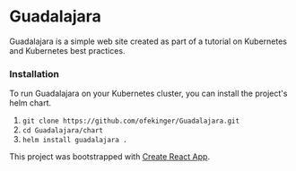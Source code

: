 # Guadalajara
Guadalajara is a simple web site created as part of a tutorial on Kubernetes and Kubernetes best practices.

### Installation
To run Guadalajara on your Kubernetes cluster, you can install the project's helm chart.
1. `git clone https://github.com/ofekinger/Guadalajara.git`
2. `cd Guadalajara/chart`
3. `helm install guadalajara .`

This project was bootstrapped with [Create React App](https://github.com/facebook/create-react-app).

